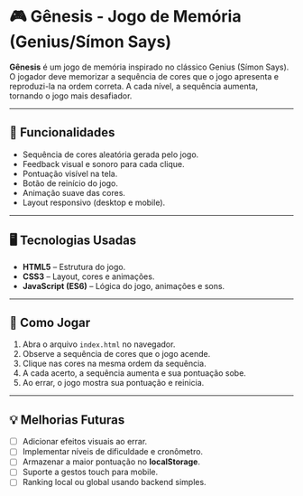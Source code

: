 # 🎮 Gênesis - Jogo de Memória (Genius/Símon Says)


**Gênesis** é um jogo de memória inspirado no clássico Genius (Símon Says). O jogador deve memorizar a sequência de cores que o jogo apresenta e reproduzi-la na ordem correta. A cada nível, a sequência aumenta, tornando o jogo mais desafiador.  

---

## 🚀 Funcionalidades

- Sequência de cores aleatória gerada pelo jogo.
- Feedback visual e sonoro para cada clique.
- Pontuação visível na tela.
- Botão de reinício do jogo.
- Animação suave das cores.
- Layout responsivo (desktop e mobile).

---

## 🖥️ Tecnologias Usadas

- **HTML5** – Estrutura do jogo.
- **CSS3** – Layout, cores e animações.
- **JavaScript (ES6)** – Lógica do jogo, animações e sons.

---

## 🎯 Como Jogar

1. Abra o arquivo `index.html` no navegador.  
2. Observe a sequência de cores que o jogo acende.  
3. Clique nas cores na mesma ordem da sequência.  
4. A cada acerto, a sequência aumenta e sua pontuação sobe.  
5. Ao errar, o jogo mostra sua pontuação e reinicia.  

---


## 💡 Melhorias Futuras

- [ ] Adicionar efeitos visuais ao errar.
- [ ] Implementar níveis de dificuldade e cronômetro.
- [ ] Armazenar a maior pontuação no **localStorage**.
- [ ] Suporte a gestos touch para mobile.
- [ ] Ranking local ou global usando backend simples.
